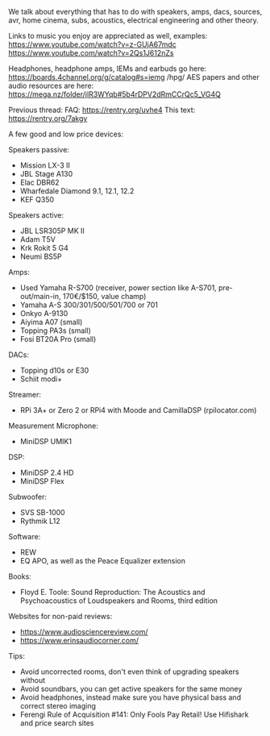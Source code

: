 We talk about everything that has to do with speakers, amps, dacs, sources, avr, home cinema, subs, acoustics, electrical engineering and other theory.

Links to music you enjoy are appreciated as well, examples:
https://www.youtube.com/watch?v=z-GUjA67mdc
https://www.youtube.com/watch?v=2Qs1J612nZs

Headphones, headphone amps, IEMs and earbuds go here: https://boards.4channel.org/g/catalog#s=iemg
/hpg/ AES papers and other audio resources are here: https://mega.nz/folder/jlR3WYqb#5b4rDPV2dRmCCrQc5_VG4Q

Previous thread:
FAQ: https://rentry.org/uvhe4
This text: https://rentry.org/7akgv

A few good and low price devices:

Speakers passive:
* Mission LX-3 II
* JBL Stage A130
* Elac DBR62
* Wharfedale Diamond 9.1, 12.1, 12.2
* KEF Q350

Speakers active:
* JBL LSR305P MK II
* Adam T5V
* Krk Rokit 5 G4
* Neumi BS5P

Amps:
* Used Yamaha R-S700 (receiver, power section like A-S701, pre-out/main-in, 170€/$150, value champ)
* Yamaha A-S 300/301/500/501/700 or 701
* Onkyo A-9130
* Aiyima A07 (small)
* Topping PA3s (small)
* Fosi BT20A Pro (small)

DACs:
* Topping d10s or E30
* Schiit modi+

Streamer:
* RPi 3A+ or Zero 2 or RPi4 with Moode and CamillaDSP (rpilocator.com)

Measurement Microphone:
* MiniDSP UMIK1

DSP:
* MiniDSP 2.4 HD
* MiniDSP Flex

Subwoofer:
* SVS SB-1000
* Rythmik L12

Software:
* REW
* EQ APO, as well as the Peace Equalizer extension

Books:
* Floyd E. Toole: Sound Reproduction: The Acoustics and Psychoacoustics of Loudspeakers and Rooms, third edition

Websites for non-paid reviews:
* https://www.audiosciencereview.com/
* https://www.erinsaudiocorner.com/

Tips:
* Avoid uncorrected rooms, don't even think of upgrading speakers without
* Avoid soundbars, you can get active speakers for the same money
* Avoid headphones, instead make sure you have physical bass and correct stereo imaging
* Ferengi Rule of Acquisition #141: Only Fools Pay Retail! Use Hifishark and price search sites
